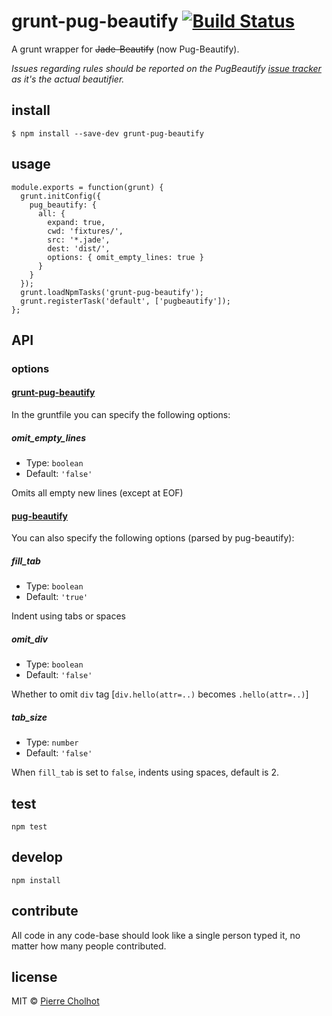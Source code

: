 # grunt-pug-beautify [![Build Status](https://travis-ci.org/pierrecholhot/grunt-pug-beautify.svg?branch=master)](https://travis-ci.org/pierrecholhot/grunt-pug-beautify)

A grunt wrapper for <strike>Jade-Beautify</strike> (now Pug-Beautify).

*Issues regarding rules should be reported on the PugBeautify [issue tracker](https://github.com/vingorius/pug-beautify/issues) as it's the actual beautifier.*

## install

```
$ npm install --save-dev grunt-pug-beautify
```

## usage

```
module.exports = function(grunt) {
  grunt.initConfig({
    pug_beautify: {
      all: {
        expand: true,
        cwd: 'fixtures/',
        src: '*.jade',
        dest: 'dist/',
        options: { omit_empty_lines: true }
      }
    }
  });
  grunt.loadNpmTasks('grunt-pug-beautify');
  grunt.registerTask('default', ['pugbeautify']);
};
```

## API

### options

#### [grunt-pug-beautify](https://github.com/PierreCholhot/grunt-pug-beautify)

In the gruntfile you can specify the following options:

##### omit_empty_lines

- Type: `boolean`
- Default: `'false'`

Omits all empty new lines (except at EOF)

#### [pug-beautify](https://github.com/vingorius/pug-beautify)

You can also specify the following options (parsed by pug-beautify):

##### fill_tab

- Type: `boolean`
- Default: `'true'`

Indent using tabs or spaces

##### omit_div

- Type: `boolean`
- Default: `'false'`

Whether to omit `div` tag [`div.hello(attr=..)` becomes `.hello(attr=..)`]

##### tab_size

- Type: `number`
- Default: `'false'`

When `fill_tab` is set to `false`, indents using spaces, default is 2.

## test

```
npm test
```

## develop

```
npm install
```

## contribute

All code in any code-base should look like a single person typed it, no matter how many people contributed.

## license

MIT © [Pierre Cholhot](http://pierre.cx/)
